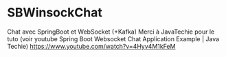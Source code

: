 # SBWinsockChat
Chat avec SpringBoot et WebSocket (+Kafka)
Merci à JavaTechie pour le tuto (voir youtube Spring Boot Websocket Chat Application Example | Java Techie)
https://www.youtube.com/watch?v=4Hyv4M1kFeM
